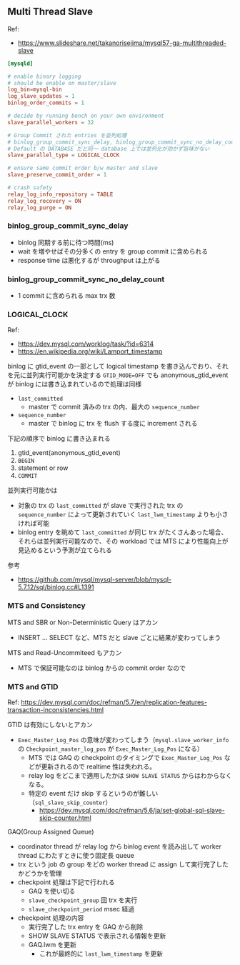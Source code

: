## Multi Thread Slave

Ref:
* https://www.slideshare.net/takanorisejima/mysql57-ga-multithreaded-slave

```my.cnf
[mysqld]

# enable binary logging
# should be enable on master/slave
log_bin=mysql-bin
log_slave_updates = 1
binlog_order_commits = 1

# decide by running bench on your own environment
slave_parallel_workers = 32

# Group Commit された entries を並列処理
# binlog_group_commit_sync_delay, binlog_group_commit_sync_no_delay_count を環境ごとに調整する必要あり
# Default の DATABASE だと同一 database 上では並列化が効かず旨味がない
slave_parallel_type = LOGICAL_CLOCK

# ensure same commit order b/w master and slave
slave_preserve_commit_order = 1

# crash safety
relay_log_info_repository = TABLE
relay_log_recovery = ON
relay_log_purge = ON
```
### binlog_group_commit_sync_delay
* binlog 同期する前に待つ時間(ms)
* wait を増やせばその分多くの entry を group commit に含められる
* response time は悪化するが throughput は上がる

### binlog_group_commit_sync_no_delay_count
* 1 commit に含められる max trx 数

### LOGICAL_CLOCK
Ref:
* https://dev.mysql.com/worklog/task/?id=6314
* https://en.wikipedia.org/wiki/Lamport_timestamp

binlog に gtid_event の一部として logical timestamp を書き込んでおり、それを元に並列実行可能かを決定する
`GTID_MODE=OFF` でも anonymous_gtid_event が binlog には書き込まれているので処理は同様
* `last_committed`
  * master で commit 済みの trx の内、最大の `sequence_number`
* `sequence_number`
  * master で binlog に trx を flush する度に increment される

下記の順序で binlog に書き込まれる
1. gtid_event(anonymous_gtid_event)
2. `BEGIN`
3. statement or row
4. `COMMIT`

並列実行可能かは
* 対象の trx の `last_committed` が slave で実行された trx の `sequence_number` によって更新されていく `last_lwm_timestamp` よりも小さければ可能
* binlog entry を眺めて `last_committed` が同じ trx がたくさんあった場合、それらは並列実行可能なので、その workload では MTS により性能向上が見込めるという予測が立てられる

参考
* https://github.com/mysql/mysql-server/blob/mysql-5.7.12/sql/binlog.cc#L1391

### MTS and Consistency
MTS and SBR or Non-Deterministic Query はアカン
* INSERT ... SELECT など、MTS だと slave ごとに結果が変わってしまう

MTS and Read-Uncommiteed もアカン
* MTS で保証可能なのは binlog からの commit order なので

### MTS and GTID
Ref: https://dev.mysql.com/doc/refman/5.7/en/replication-features-transaction-inconsistencies.html

GTID は有効にしないとアカン
* `Exec_Master_Log_Pos` の意味が変わってしまう（`mysql.slave_worker_info` の `Checkpoint_master_log_pos` が `Exec_Master_Log_Pos` になる）
  * MTS では GAQ の checkpoint のタイミングで `Exec_Master_Log_Pos` などが更新されるので realtime 性は失われる。
  * relay log をどこまで適用したかは `SHOW SLAVE STATUS` からはわからなくなる。
  * 特定の event だけ skip するというのが難しい（`sql_slave_skip_counter`）
    * https://dev.mysql.com/doc/refman/5.6/ja/set-global-sql-slave-skip-counter.html

GAQ(Group Assigned Queue)
* coordinator thread が relay log から binlog event を読み出して worker thread にわたすときに使う固定長 queue
* trx という job の group をどの worker thread に assign して実行完了したかどうかを管理
* checkpoint 処理は下記で行われる
  * GAQ を使い切る
  * `slave_checkpoint_group` 回 trx を実行
  * `slave_checkpoint_period` msec 経過
* checkpoint 処理の内容
  * 実行完了した trx entry を GAQ から削除
  * SHOW SLAVE STATUS で表示される情報を更新
  * GAQ.lwm を更新
    * これが最終的に `last_lwm_timestamp` を更新
